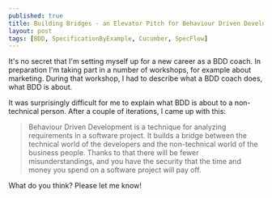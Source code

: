 ```yaml
---
published: true
title: Building Bridges - an Elevator Pitch for Behaviour Driven Development
layout: post
tags: [BDD, SpecificationByExample, Cucumber, SpecFlow]
---
```

It's no secret that I'm setting myself up for a new career as a BDD coach. In preparation I'm taking part in a number of workshops, for example about marketing. During that workshop, I had to describe what a BDD coach does, what BDD is about.

It was surprisingly difficult for me to explain what BDD is about to a non-technical person. After a couple of iterations, I came up with this:

<blockquote>
    <p>Behaviour Driven Development is a technique for analyzing requirements in a software project. It builds a bridge between the technical world of the developers and the non-technical world of the business people. Thanks to that there will be fewer misunderstandings, and you have the security that the time and money you spend on a software project will pay off.</p>
</blockquote>

What do you think? Please let me know!
